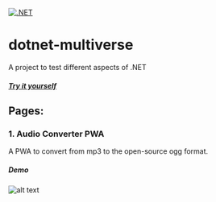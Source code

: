 [![.NET](https://github.com/mathujeyanth/dotnet-multiverse/actions/workflows/pipeline.yml/badge.svg)](https://github.com/mathujeyanth/dotnet-multiverse/actions/workflows/pipeline.yml)

# dotnet-multiverse
A project to test different aspects of .NET
##### [Try it yourself](https://jeyanth.dk/)


## Pages:
### 1. Audio Converter PWA
A PWA to convert from mp3 to the open-source ogg format.
##### Demo
![alt text][def]

[def]: public/demo.gif
